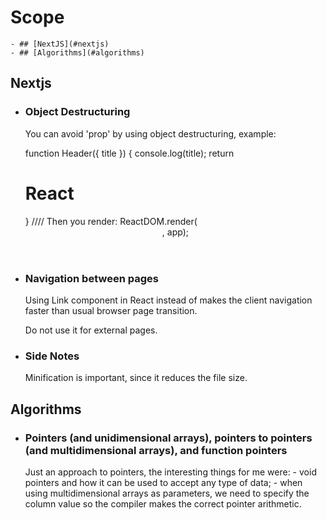 # Scope
	- ## [NextJS](#nextjs)
	- ## [Algorithms](#algorithms)


## Nextjs

- ### Object Destructuring
	You can avoid 'prop' by using object destructuring, example:

	function Header({ title })
	{
		console.log(title);
		return <h1>React</h1>
	}
	////
	Then you render:
	ReactDOM.render(<Header />, app);

- ### Navigation between pages

	Using Link component in React instead of <a> makes the client navigation faster than usual browser page transition.
	
	Do not use it for external pages.

- ### Side Notes
	
	Minification is important, since it reduces the file size.

## Algorithms

- ### Pointers (and unidimensional arrays), pointers to pointers (and multidimensional arrays), and function pointers
	
	Just an approach to pointers, the interesting things for me were:
		- void pointers and how it can be used to accept any type of data;
		- when using multidimensional arrays as parameters, we need to specify the column value so the compiler makes the correct pointer arithmetic.

